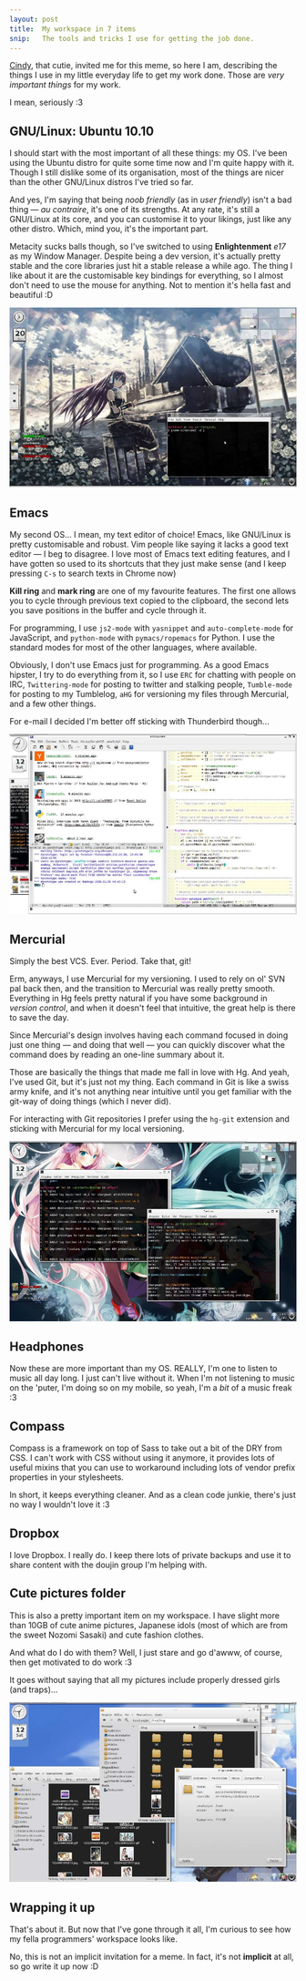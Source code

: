 ```yaml
---
layout: post
title:  My workspace in 7 items
snip:   The tools and tricks I use for getting the job done.
---
```


[Cindy](http://diskchocolate.com/blog/2011/02/02/meu-ambiente-de-trabalho-em-7-itens/),
that cutie, invited me for this meme, so here I am, describing the things I use
in my little everyday life to get my work done. Those are *very important
things* for my work.

I mean, seriously :3


## GNU/Linux: Ubuntu 10.10

I should start with the most important of all these things: my OS. I've been
using the Ubuntu distro for quite some time now and I'm quite happy with
it. Though I still dislike some of its organisation, most of the things are
nicer than the other GNU/Linux distros I've tried so far.

And yes, I'm saying that being *noob friendly* (as in *user friendly*) isn't a
bad thing — *au contraire*, it's one of its strengths. At any rate, it's still
a GNU/Linux at its core, and you can customise it to your likings, just like
any other distro. Which, mind you, it's the important part.

Metacity sucks balls though, so I've switched to using **Enlightenment** *e17*
as my Window Manager. Despite being a dev version, it's actually pretty stable
and the core libraries just hit a stable release a while ago. The thing I like
about it are the customisable key bindings for everything, so I almost don't
need to use the mouse for anything. Not to mention it's hella fast and
beautiful :D

![Desktop](/files/2011/02/desktop.jpg)



## Emacs

My second OS... I mean, my text editor of choice! Emacs, like GNU/Linux is
pretty customisable and robust. Vim people like saying it lacks a good text
editor — I beg to disagree. I love most of Emacs text editing features, and I
have gotten so used to its shortcuts that they just make sense (and I keep
pressing `C-s` to search texts in Chrome now)

**Kill ring** and **mark ring** are one of my favourite features. The first one
allows you to cycle through previous text copied to the clipboard, the second
lets you save positions in the buffer and cycle through it.

For programming, I use `js2-mode` with `yasnippet` and `auto-complete-mode` for
JavaScript, and `python-mode` with `pymacs/ropemacs` for Python. I use the
standard modes for most of the other languages, where available.

Obviously, I don't use Emacs just for programming. As a good Emacs hipster, I
try to do everything from it, so I use `ERC` for chatting with people on IRC,
`Twittering-mode` for posting to twitter and stalking people, `Tumble-mode` for
posting to my Tumblelog, `aHG` for versioning my files through Mercurial, and a
few other things.

For e-mail I decided I'm better off sticking with Thunderbird though...

![Emacs](/files/2011/02/emacs.jpg)


## Mercurial

Simply the best VCS. Ever. Period. Take that, git!

Erm, anyways, I use Mercurial for my versioning. I used to rely on ol' SVN pal
back then, and the transition to Mercurial was really pretty smooth. Everything
in Hg feels pretty natural if you have some background in *version control*,
and when it doesn't feel that intuitive, the great help is there to save the
day.

Since Mercurial's design involves having each command focused in doing just one
thing — and doing that well — you can quickly discover what the command does by
reading an one-line summary about it.

Those are basically the things that made me fall in love with Hg. And yeah,
I've used Git, but it's just not my thing. Each command in Git is like a swiss
army knife, and it's not anything near intuitive until you get familiar with
the git-way of doing things (which I never did).

For interacting with Git repositories I prefer using the `hg-git` extension and
sticking with Mercurial for my local versioning.

![Mercurial](/files/2011/02/mercurial.jpg)


## Headphones

Now these are more important than my OS. REALLY, I'm one to listen to music all
day long. I just can't live without it. When I'm not listening to music on the
'puter, I'm doing so on my mobile, so yeah, I'm a *bit* of a music freak :3


## Compass

Compass is a framework on top of Sass to take out a bit of the DRY from CSS. I
can't work with CSS without using it anymore, it provides lots of useful mixins
that you can use to workaround including lots of vendor prefix properties in
your stylesheets.

In short, it keeps everything cleaner. And as a clean code junkie, there's just
no way I wouldn't love it :3


## Dropbox

I love Dropbox. I really do. I keep there lots of private backups and use it to
share content with the doujin group I'm helping with.


## Cute pictures folder

This is also a pretty important item on my workspace. I have slight more than
10GB of cute anime pictures, Japanese idols (most of which are from the sweet
Nozomi Sasaki) and cute fashion clothes.

And what do I do with them? Well, I just stare and go d'awww, of course, then
get motivated to do work :3

It goes without saying that all my pictures include properly dressed girls (and
traps)...

![Images folder](/files/2011/02/images.jpg)


## Wrapping it up

That's about it. But now that I've gone through it all, I'm curious to see how
my fella programmers' workspace looks like.

No, this is not an implicit invitation for a meme. In fact, it's not
**implicit** at all, so go write it up now :D

